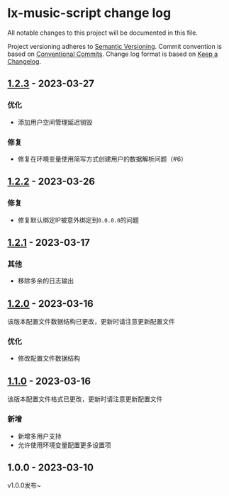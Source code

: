 # lx-music-script change log

All notable changes to this project will be documented in this file.

Project versioning adheres to [Semantic Versioning](http://semver.org/).
Commit convention is based on [Conventional Commits](http://conventionalcommits.org).
Change log format is based on [Keep a Changelog](http://keepachangelog.com/).

## [1.2.3](https://github.com/lyswhut/lx-music-sync-server/compare/v1.2.2...v1.2.3) - 2023-03-27

### 优化

- 添加用户空间管理延迟销毁

### 修复

- 修复在环境变量使用简写方式创建用户的数据解析问题（#6）

## [1.2.2](https://github.com/lyswhut/lx-music-sync-server/compare/v1.2.1...v1.2.2) - 2023-03-26

### 修复

- 修复默认绑定IP被意外绑定到`0.0.0.0`的问题

## [1.2.1](https://github.com/lyswhut/lx-music-sync-server/compare/v1.2.0...v1.2.1) - 2023-03-17

### 其他

- 移除多余的日志输出

## [1.2.0](https://github.com/lyswhut/lx-music-sync-server/compare/v1.1.0...v1.2.0) - 2023-03-16

该版本配置文件数据结构已更改，更新时请注意更新配置文件

### 优化

- 修改配置文件数据结构

## [1.1.0](https://github.com/lyswhut/lx-music-sync-server/compare/v1.0.0...v1.1.0) - 2023-03-16

该版本配置文件格式已更改，更新时请注意更新配置文件

### 新增

- 新增多用户支持
- 允许使用环境变量配置更多设置项

## 1.0.0 - 2023-03-10

v1.0.0发布~
